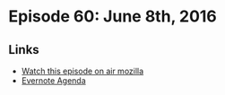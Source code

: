 # Episode 60: June 8th, 2016

## Links
* [Watch this episode on air mozilla](https://air.mozilla.org/the-joy-of-coding-episode-60/)
* [Evernote Agenda](https://www.evernote.com/l/AbIWt4tvsApAnoDE_AmkDQYI3Gxq0xDSWhA)
